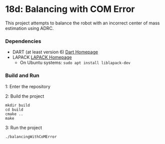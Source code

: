 # 18d: Balancing with COM Error
This project attempts to balance the robot with an incorrect center of mass estimation using ADRC.

### Dependencies
- DART (at least version 6) [Dart Homepage](https://dartsim.github.io)
- LAPACK [LAPACK Homepage](www.netlib.org/lapack)
  * On Ubuntu systems: `sudo apt install liblapack-dev`

### Build and Run
1: Enter the repository

2: Build the project

    mkdir build
    cd build
    cmake ..
    make

3: Run the project

    ./balancingWithCoMError
